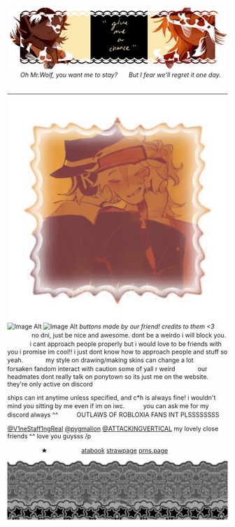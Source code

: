 ![Image Alt](https://github.com/CHANCEFORSAKEN/CHANCEFORSAKEN/blob/c0355076f446862ff4f59c520bb0ab90f2c17b34/Untitled701_20250208141649.png)
ㅤㅤ
*Oh Mr.Wolf, you want me to stay?ㅤㅤBut I fear we'll regret it one day.*
ㅤㅤㅤ
- - -

![Image Alt](https://github.com/CHANCEFORSAKEN/CHANCEFORSAKEN/blob/d06d834152550e1c60d3c5d0e7694d39ebd055a0/Untitled702_20250208144421.png) ![Image Alt](https://github.com/baseballii/baseballii/blob/3956774dcd93bd7da206afe9512fa86902529239/ezgif-3-cb36e49897.gif) ![Image Alt](https://github.com/baseballii/baseballii/blob/3956774dcd93bd7da206afe9512fa86902529239/ezgif-6-c2a21c97d3.gif)
*buttons made by our friend! credits to them <3* ㅤㅤㅤㅤㅤㅤ
no dni, just be nice and awesome. dont be a weirdo i will block you.ㅤㅤㅤㅤi cant approach people properly but i would love to be friends with you i promise im cool!! i just dont know how to approach people and stuff so yeah.ㅤㅤㅤㅤmy style on drawing/making skins can change a lotㅤㅤㅤㅤforsaken fandom interact with caution some of yall r weirdㅤㅤㅤㅤour headmates dont really talk on ponytown so its just me on the website. they're only active on discord


ships can int anytime unless specified, and c*h is always fine! i wouldn't mind you sitting by me even if im on iwc. ㅤㅤㅤyou can ask me for my discord always ^^ ㅤㅤㅤOUTLAWS OF ROBLOXIA FANS INT PLSSSSSSSS

[@V1neStaff1ngReal](https://github.com/V1neStaff1ngReal) [@pygmaIion](https://github.com/pygmaIion) [@ATTACKINGVERTICAL](https://github.com/ATTACKINGVERTICAL) my lovely close friends ^^ love you guysss /p

ㅤㅤㅤㅤㅤㅤ★ㅤㅤㅤㅤㅤㅤ[atabook](https://solemonium.atabook.org/) [strawpage](https://chanceforsaken.straw.page/) [prns.page](https://en.pronouns.page/@chanceforsaken)
![Image Alt](https://github.com/CHANCEFORSAKEN/CHANCEFORSAKEN/blob/2130051302ca01edf9cb8bdd1d5b39b5f8e89e68/tumblr_96f81a29f0aafdda452fa07e8dca7267_c25d3cc7_2048.png)
